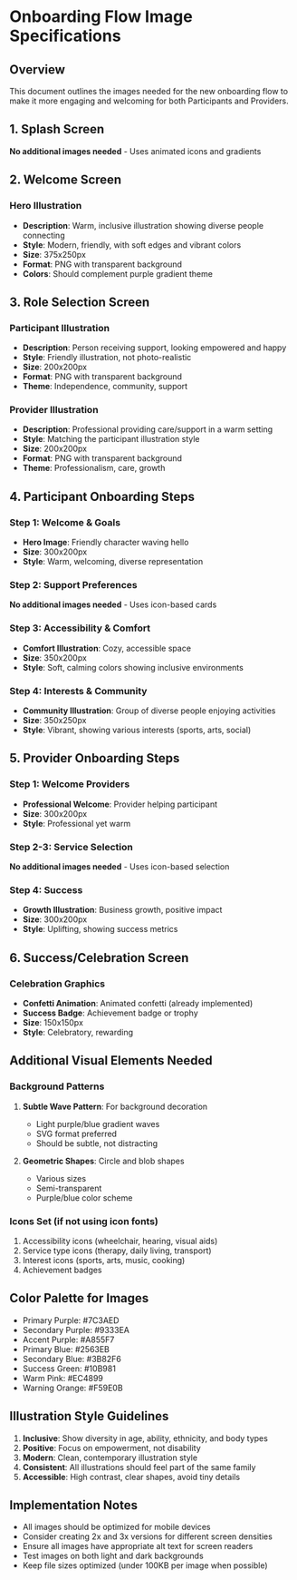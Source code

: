 # Onboarding Flow Image Specifications

## Overview
This document outlines the images needed for the new onboarding flow to make it more engaging and welcoming for both Participants and Providers.

## 1. Splash Screen
**No additional images needed** - Uses animated icons and gradients

## 2. Welcome Screen
### Hero Illustration
- **Description**: Warm, inclusive illustration showing diverse people connecting
- **Style**: Modern, friendly, with soft edges and vibrant colors
- **Size**: 375x250px
- **Format**: PNG with transparent background
- **Colors**: Should complement purple gradient theme

## 3. Role Selection Screen
### Participant Illustration
- **Description**: Person receiving support, looking empowered and happy
- **Style**: Friendly illustration, not photo-realistic
- **Size**: 200x200px
- **Format**: PNG with transparent background
- **Theme**: Independence, community, support

### Provider Illustration
- **Description**: Professional providing care/support in a warm setting
- **Style**: Matching the participant illustration style
- **Size**: 200x200px
- **Format**: PNG with transparent background
- **Theme**: Professionalism, care, growth

## 4. Participant Onboarding Steps

### Step 1: Welcome & Goals
- **Hero Image**: Friendly character waving hello
- **Size**: 300x200px
- **Style**: Warm, welcoming, diverse representation

### Step 2: Support Preferences
**No additional images needed** - Uses icon-based cards

### Step 3: Accessibility & Comfort
- **Comfort Illustration**: Cozy, accessible space
- **Size**: 350x200px
- **Style**: Soft, calming colors showing inclusive environments

### Step 4: Interests & Community
- **Community Illustration**: Group of diverse people enjoying activities
- **Size**: 350x250px
- **Style**: Vibrant, showing various interests (sports, arts, social)

## 5. Provider Onboarding Steps

### Step 1: Welcome Providers
- **Professional Welcome**: Provider helping participant
- **Size**: 300x200px
- **Style**: Professional yet warm

### Step 2-3: Service Selection
**No additional images needed** - Uses icon-based selection

### Step 4: Success
- **Growth Illustration**: Business growth, positive impact
- **Size**: 300x200px
- **Style**: Uplifting, showing success metrics

## 6. Success/Celebration Screen
### Celebration Graphics
- **Confetti Animation**: Animated confetti (already implemented)
- **Success Badge**: Achievement badge or trophy
- **Size**: 150x150px
- **Style**: Celebratory, rewarding

## Additional Visual Elements Needed

### Background Patterns
1. **Subtle Wave Pattern**: For background decoration
   - Light purple/blue gradient waves
   - SVG format preferred
   - Should be subtle, not distracting

2. **Geometric Shapes**: Circle and blob shapes
   - Various sizes
   - Semi-transparent
   - Purple/blue color scheme

### Icons Set (if not using icon fonts)
1. Accessibility icons (wheelchair, hearing, visual aids)
2. Service type icons (therapy, daily living, transport)
3. Interest icons (sports, arts, music, cooking)
4. Achievement badges

## Color Palette for Images
- Primary Purple: #7C3AED
- Secondary Purple: #9333EA
- Accent Purple: #A855F7
- Primary Blue: #2563EB
- Secondary Blue: #3B82F6
- Success Green: #10B981
- Warm Pink: #EC4899
- Warning Orange: #F59E0B

## Illustration Style Guidelines
1. **Inclusive**: Show diversity in age, ability, ethnicity, and body types
2. **Positive**: Focus on empowerment, not disability
3. **Modern**: Clean, contemporary illustration style
4. **Consistent**: All illustrations should feel part of the same family
5. **Accessible**: High contrast, clear shapes, avoid tiny details

## Implementation Notes
- All images should be optimized for mobile devices
- Consider creating 2x and 3x versions for different screen densities
- Ensure all images have appropriate alt text for screen readers
- Test images on both light and dark backgrounds
- Keep file sizes optimized (under 100KB per image when possible)
